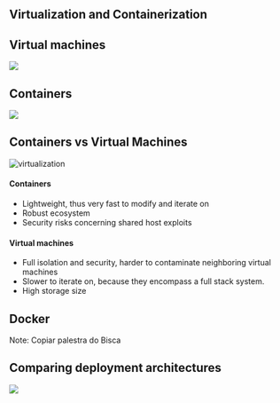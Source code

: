 ## Virtualization and Containerization


## Virtual machines

![](https://miro.medium.com/v2/resize:fit:1400/0*uOG3TpWM2BlBYkbg)


## Containers

![](https://codeahoy.com/img/dockercontainers/containers.png)


## Containers vs Virtual Machines

<!-- .slide: data-background-color="white"  --> 
![virtualization](https://wac-cdn.atlassian.com/dam/jcr:92adde69-f728-4cfc-8bab-ba391c25ae58/SWTM-2060_Diagram_Containers_VirtualMachines_v03.png?cdnVersion=804)



#### Containers

- Lightweight, thus very fast to modify and iterate on
- Robust ecosystem
- Security risks concerning shared host exploits


#### Virtual machines
- Full isolation and security, harder to contaminate neighboring virtual machines
- Slower to iterate on, because they encompass a full stack system. 
- High storage size 



## Docker

Note: Copiar palestra do Bisca


## Comparing deployment architectures

![](https://www.docker.com/wp-content/uploads/2019/10/Docker-Kubernetes-together.png.webp)

